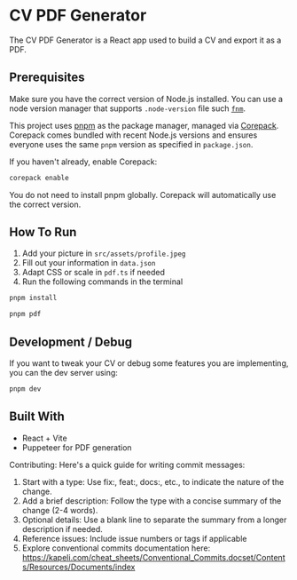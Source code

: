 # CV PDF Generator

The CV PDF Generator is a React app used to build a CV and export it as a PDF.

## Prerequisites

Make sure you have the correct version of Node.js installed. You can use a node version manager that supports `.node-version` file such [`fnm`](https://github.com/Schniz/fnm).

This project uses [pnpm](https://pnpm.io/) as the package manager, managed via [Corepack](https://nodejs.org/api/corepack.html). Corepack comes bundled with recent Node.js versions and ensures everyone uses the same `pnpm` version as specified in `package.json`.

If you haven't already, enable Corepack:

```sh
corepack enable
```

You do not need to install pnpm globally. Corepack will automatically use the correct version.

## How To Run

1. Add your picture in `src/assets/profile.jpeg`
2. Fill out your information in `data.json`
3. Adapt CSS or scale in `pdf.ts` if needed
4. Run the following commands in the terminal

```sh
pnpm install

pnpm pdf
```

## Development / Debug

If you want to tweak your CV or debug some features you are implementing, you can the dev server using:

```sh
pnpm dev
```

## Built With

- React + Vite
- Puppeteer for PDF generation

Contributing: Here's a quick guide for writing commit messages:

1. Start with a type: Use fix:, feat:, docs:, etc., to indicate the nature of the change.
2. Add a brief description: Follow the type with a concise summary of the change (2-4 words).
3. Optional details: Use a blank line to separate the summary from a longer description if needed.
4. Reference issues: Include issue numbers or tags if applicable
5. Explore conventional commits documentation here: https://kapeli.com/cheat_sheets/Conventional_Commits.docset/Contents/Resources/Documents/index
